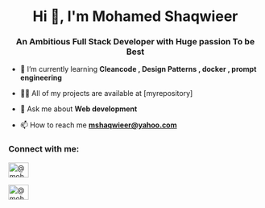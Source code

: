 <h1 align="center">Hi 👋, I'm Mohamed Shaqwieer</h1>
<h3 align="center">An Ambitious Full Stack Developer with Huge passion To be Best</h3>

- 🌱 I’m currently learning **Cleancode , Design Patterns , docker  , prompt engineering**

- 👨‍💻 All of my projects are available at [myrepository]

- 💬 Ask me about **Web development**

- 📫 How to reach me **mshaqwieer@yahoo.com**

<h3 align="left">Connect with me:</h3>
<p align="left">
<a href="https://medium.com/@mohamedkhaledshaqwieer" target="blank"><img align="center" src="https://raw.githubusercontent.com/rahuldkjain/github-profile-readme-generator/master/src/images/icons/Social/medium.svg" alt="@mohamedkhaledshaqwieer" height="30" width="40" /></a>
</p>

<a href="https://www.linkedin.com/in/shaqwieer/" target="blank"><img align="center" src="https://raw.githubusercontent.com/rahuldkjain/github-profile-readme-generator/master/src/images/icons/Social/linkedin.svg" alt="@mohamedkhaledshaqwieer" height="30" width="40" /></a>
</p>


